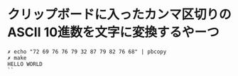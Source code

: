 クリップボードに入ったカンマ区切りのASCII 10進数を文字に変換するやーつ
======

```
✗ echo "72 69 76 76 79 32 87 79 82 76 68" | pbcopy
✗ make
HELLO WORLD
``
